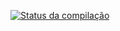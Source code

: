 [![Status da compilação](https://build.appcenter.ms/v0.1/apps/59ef84c8-4d5d-4bc8-9f50-e24f396f8bc5/branches/master/badge)](https://appcenter.ms)
